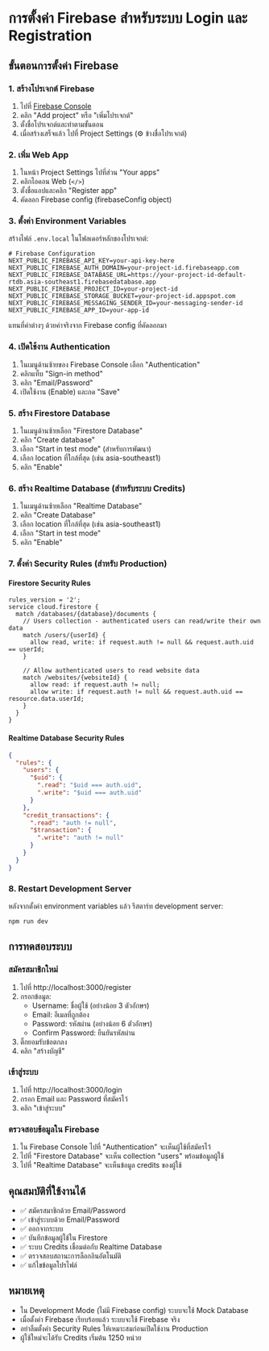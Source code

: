 # การตั้งค่า Firebase สำหรับระบบ Login และ Registration

## ขั้นตอนการตั้งค่า Firebase

### 1. สร้างโปรเจกต์ Firebase

1. ไปที่ [Firebase Console](https://console.firebase.google.com/)
2. คลิก "Add project" หรือ "เพิ่มโปรเจกต์"
3. ตั้งชื่อโปรเจกต์และทำตามขั้นตอน
4. เมื่อสร้างเสร็จแล้ว ไปที่ Project Settings (⚙️ ข้างชื่อโปรเจกต์)

### 2. เพิ่ม Web App

1. ในหน้า Project Settings ไปที่ส่วน "Your apps"
2. คลิกไอคอน Web (`</>`)
3. ตั้งชื่อแอปและคลิก "Register app"
4. คัดลอก Firebase config (firebaseConfig object)

### 3. ตั้งค่า Environment Variables

สร้างไฟล์ `.env.local` ในโฟลเดอร์หลักของโปรเจกต์:

```env
# Firebase Configuration
NEXT_PUBLIC_FIREBASE_API_KEY=your-api-key-here
NEXT_PUBLIC_FIREBASE_AUTH_DOMAIN=your-project-id.firebaseapp.com
NEXT_PUBLIC_FIREBASE_DATABASE_URL=https://your-project-id-default-rtdb.asia-southeast1.firebasedatabase.app
NEXT_PUBLIC_FIREBASE_PROJECT_ID=your-project-id
NEXT_PUBLIC_FIREBASE_STORAGE_BUCKET=your-project-id.appspot.com
NEXT_PUBLIC_FIREBASE_MESSAGING_SENDER_ID=your-messaging-sender-id
NEXT_PUBLIC_FIREBASE_APP_ID=your-app-id
```

แทนที่ค่าต่างๆ ด้วยค่าจริงจาก Firebase config ที่คัดลอกมา

### 4. เปิดใช้งาน Authentication

1. ในเมนูด้านซ้ายของ Firebase Console เลือก "Authentication"
2. คลิกแท็บ "Sign-in method"
3. คลิก "Email/Password"
4. เปิดใช้งาน (Enable) และกด "Save"

### 5. สร้าง Firestore Database

1. ในเมนูด้านซ้ายเลือก "Firestore Database"
2. คลิก "Create database"
3. เลือก "Start in test mode" (สำหรับการพัฒนา)
4. เลือก location ที่ใกล้ที่สุด (เช่น asia-southeast1)
5. คลิก "Enable"

### 6. สร้าง Realtime Database (สำหรับระบบ Credits)

1. ในเมนูด้านซ้ายเลือก "Realtime Database"
2. คลิก "Create Database"
3. เลือก location ที่ใกล้ที่สุด (เช่น asia-southeast1)
4. เลือก "Start in test mode"
5. คลิก "Enable"

### 7. ตั้งค่า Security Rules (สำหรับ Production)

#### Firestore Security Rules
```
rules_version = '2';
service cloud.firestore {
  match /databases/{database}/documents {
    // Users collection - authenticated users can read/write their own data
    match /users/{userId} {
      allow read, write: if request.auth != null && request.auth.uid == userId;
    }
    
    // Allow authenticated users to read website data
    match /websites/{websiteId} {
      allow read: if request.auth != null;
      allow write: if request.auth != null && request.auth.uid == resource.data.userId;
    }
  }
}
```

#### Realtime Database Security Rules
```json
{
  "rules": {
    "users": {
      "$uid": {
        ".read": "$uid === auth.uid",
        ".write": "$uid === auth.uid"
      }
    },
    "credit_transactions": {
      ".read": "auth != null",
      "$transaction": {
        ".write": "auth != null"
      }
    }
  }
}
```

### 8. Restart Development Server

หลังจากตั้งค่า environment variables แล้ว รีสตาร์ท development server:

```bash
npm run dev
```

## การทดสอบระบบ

### สมัครสมาชิกใหม่

1. ไปที่ http://localhost:3000/register
2. กรอกข้อมูล:
   - Username: ชื่อผู้ใช้ (อย่างน้อย 3 ตัวอักษร)
   - Email: อีเมลที่ถูกต้อง
   - Password: รหัสผ่าน (อย่างน้อย 6 ตัวอักษร)
   - Confirm Password: ยืนยันรหัสผ่าน
3. ติ๊กยอมรับข้อตกลง
4. คลิก "สร้างบัญชี"

### เข้าสู่ระบบ

1. ไปที่ http://localhost:3000/login
2. กรอก Email และ Password ที่สมัครไว้
3. คลิก "เข้าสู่ระบบ"

### ตรวจสอบข้อมูลใน Firebase

1. ใน Firebase Console ไปที่ "Authentication" จะเห็นผู้ใช้ที่สมัครไว้
2. ไปที่ "Firestore Database" จะเห็น collection "users" พร้อมข้อมูลผู้ใช้
3. ไปที่ "Realtime Database" จะเห็นข้อมูล credits ของผู้ใช้

## คุณสมบัติที่ใช้งานได้

- ✅ สมัครสมาชิกด้วย Email/Password
- ✅ เข้าสู่ระบบด้วย Email/Password
- ✅ ออกจากระบบ
- ✅ บันทึกข้อมูลผู้ใช้ใน Firestore
- ✅ ระบบ Credits เชื่อมต่อกับ Realtime Database
- ✅ ตรวจสอบสถานะการล็อกอินอัตโนมัติ
- ✅ แก้ไขข้อมูลโปรไฟล์

## หมายเหตุ

- ใน Development Mode (ไม่มี Firebase config) ระบบจะใช้ Mock Database
- เมื่อตั้งค่า Firebase เรียบร้อยแล้ว ระบบจะใช้ Firebase จริง
- อย่าลืมตั้งค่า Security Rules ให้เหมาะสมก่อนเปิดใช้งาน Production
- ผู้ใช้ใหม่จะได้รับ Credits เริ่มต้น 1250 หน่วย





















